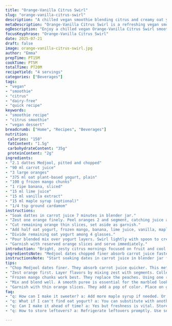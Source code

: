 ```yaml
---
title: "Orange-Vanilla Citrus Swirl"
slug: "orange-vanilla-citrus-swirl"
description: "A chilled vegan smoothie blending citrus and creamy oat yogurt. Uses medjool dates and carrot juice to sweeten. Frozen mango and kiwi replace peaches and bananas. A touch of lime juice and cardamom add a fresh twist. Yogurt and fruit layered, marbled, and garnished with thin orange wheels. Quick soak, zest, and prep steps rearranged. Total time just over 20 minutes, serves four. Nut-free, dairy-free, gluten-free, egg-free, plant based."
metaDescription: "Orange-Vanilla Citrus Swirl is a refreshing vegan smoothie blending citrus with creamy oat yogurt. Perfect balance of sweet and tangy flavors."
ogDescription: "Enjoy a chilled vegan Orange-Vanilla Citrus Swirl smoothie that's full of citrus and creamy oat yogurt. Perfect for hot days and quick prep."
focusKeyphrase: "Orange-Vanilla Citrus Swirl"
date: 2025-07-21
draft: false
image: orange-vanilla-citrus-swirl.jpg
author: "Emma"
prepTime: PT15M
cookTime: PT5M
totalTime: PT20M
recipeYield: "4 servings"
categories: ["Beverages"]
tags:
- "vegan"
- "smoothie"
- "citrus"
- "dairy-free"
- "quick recipe"
keywords:
- "smoothie recipe"
- "citrus smoothie"
- "vegan dessert"
breadcrumb: ["Home", "Recipes", "Beverages"]
nutrition: 
 calories: "150"
 fatContent: "1.5g"
 carbohydrateContent: "35g"
 proteinContent: "2g"
ingredients:
- "2.1 dattes Medjool, pitted and chopped"
- "90 ml carrot juice"
- "3 large oranges"
- "375 ml oat plant-based yogurt, plain"
- "100 g frozen mango chunks"
- "1 ripe banana, sliced"
- "15 ml lime juice"
- "15 ml vanilla extract"
- "15 ml maple syrup (optional)"
- "1/4 tsp ground cardamom"
instructions:
- "Soak dattes in carrot juice 7 minutes in blender jar."
- "Zest one orange finely. Peel oranges 2 and segment, catching juice and pulp in bowl. Mix zest and segments into blender."
- "Cut remaining orange thin slices, set aside as garnish."
- "Add half oat yogurt, frozen mango, banana, lime juice, vanilla, maple syrup and cardamom to blender. Puree smooth."
- "Divide remaining oat yogurt among 4 glasses."
- "Pour blended mix over yogurt layers. Swirl lightly with spoon to create marbled look."
- "Garnish with reserved orange slices and serve immediately."
introduction: "Bright, zesty citrus mornings focused on fruit and cool creaminess. Think oranges but with a spin, tang and vanilla notes weaving in. Chilly frozen tropical mango replaces peach, kiwi swaps banana. Carrot juice swapped but still sweet with chopped medjool dates soaking. Soak to blend, zest peeled oranges and scoop segments into the mix. Layer smooth oat yogurt and fruit puree for iconic marbling—fresh, quick, visually inviting. Cardamom powder sneaks underneath, hinting exotic spice. Simple steps, little fuss, vegan, no gluten, dairy or nuts. Serves four, about 20 minutes prep plus blending, chill optional or immediate serving. Warm citrus tang marrying creamy plant base, clean and bright."
ingredientsNote: "Medjool dates chopped finer absorb carrot juice faster. Slightly less volume to maintain richness without overpowering sweetness. Carrot juice reduced, swapped whole peaches and two bananas here for manageable frozen mango chunks and a single banana—keeps cream texture but less overall fruit volume. Lime juice stands in for lemon, elevates citrus sharply with acid balance. Cardamom adds aroma twist, subtle but brightens vanilla base. Oat yogurt quantity cut by 25% to avoid masking fruit flavors but enough for marbling and creaminess. Oranges kept three, with thin slices reserved for garnish, adding visual pop and a fresh burst on each glass rim."
instructionsNote: "Start soaking dates in carrot juice in blender jar for 7 minutes—soften fully for easier blend. Meanwhile zest one orange finely; peel two to supremely segment (flesh cut away from thin white membranes). Collect juice and segments into bowl to mix with zest, then dump all into blender. Slice third orange for garnish only. Half yogurt added along with frozen mango chunks, banana, lime juice, vanilla extract and optional maple syrup for sweet earthiness. Pinch cardamom best sprinkled atop yogurt or blended early for scent. Puree everything smooth, scrape as needed for consistent texture. Glasses first portioned with rest of oat yogurt, enjoy layering by spooning smoothie over to create marbled look—not fully mixed. Garnish with reserved orange slices, serve fresh. Chill optional though best fresh for vibrant flavors."
tips:
- "Chop Medjool dates finer. They absorb carrot juice quicker. This method softens them for easier blending. Ensure they are well soaked. A must for creamy texture."
- "Zest orange first. Layer flavors by mixing zest with segments. Collect juice separately. More citrus flavors come through when combined. Incorporating it improves overall taste."
- "Frozen mango chunks work best. They replace the peaches. Using one ripe banana is key. Together these create a creamy texture. Too much banana alters the ratios."
- "Mix and blend well. A smooth puree is essential for the marbled look. Pour the blended mix over yogurt. This layer creates visual appeal. Perfect for presentation."
- "Garnish with thin orange slices. They add a pop of color. Place on glass rim or as a float. Always a fresh burst of citrus on each sip."
faq:
- "q: How can I make it sweeter? a: Add more maple syrup if needed. Or, more dates work fine. Adjust according to your taste level. Balance is key when sweetening."
- "q: What if I can't find oat yogurt? a: You can substitute with another non-dairy yogurt. Coconut or almond-based work well. Keep in mind flavor might slightly shift."
- "q: Can I make it ahead of time? a: Yes but freshness is vital. Store in airtight containers. Best consumed within 24 hours to maintain flavor and texture."
- "q: How to store leftovers? a: Refrigerate leftovers promptly. Use sealing containers or jars. That way it stays fresh for a couple of days. Shake well before serving."

---
```

